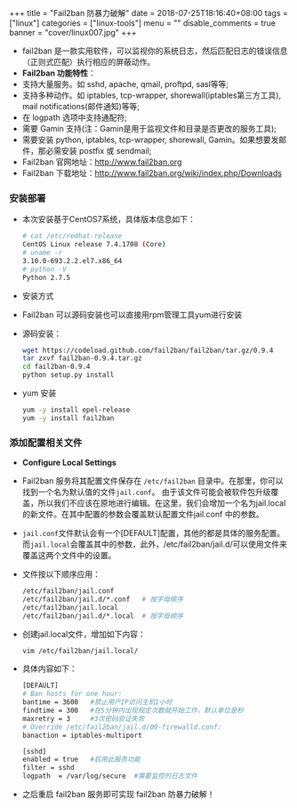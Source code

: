 +++
title = "Fail2ban 防暴力破解"
date = 2018-07-25T18:16:40+08:00
tags = ["linux"]
categories = ["linux-tools"]
menu = ""
disable_comments = true
banner = "cover/linux007.jpg"
+++

- fail2ban 是一款实用软件，可以监视你的系统日志，然后匹配日志的错误信息（正则式匹配）执行相应的屏蔽动作。
- **Fail2ban 功能特性**：
- 支持大量服务。如 sshd, apache, qmail, proftpd, sasl等等;
- 支持多种动作。如 iptables, tcp-wrapper, shorewall(iptables第三方工具), mail  notifications(邮件通知)等等;
- 在 logpath 选项中支持通配符;
- 需要 Gamin 支持(注：Gamin是用于监视文件和目录是否更改的服务工具);
- 需要安装 python, iptables, tcp-wrapper, shorewall, Gamin。如果想要发邮件，那必需安装 postfix 或 sendmail;
- Fail2ban 官网地址：<http://www.fail2ban.org>
- Fail2ban 下载地址：<http://www.fail2ban.org/wiki/index.php/Downloads>

### 安装部署
- 本次安装基于CentOS7系统，具体版本信息如下：
  
  ```bash
  # cat /etc/redhat-release 
  CentOS Linux release 7.4.1708 (Core) 
  # uname -r
  3.10.0-693.2.2.el7.x86_64
  # python -V
  Python 2.7.5
  ```

- 安装方式
- Fail2ban 可以源码安装也可以直接用rpm管理工具yum进行安装
- 源码安装：
  
  ```bash
  wget https://codeload.github.com/fail2ban/fail2ban/tar.gz/0.9.4
  tar zxvf fail2ban-0.9.4.tar.gz
  cd fail2ban-0.9.4
  python setup.py install
  ```
- yum 安装
  
  ```bash
  yum -y install epel-release
  yum -y install fail2ban
  ```

### 添加配置相关文件
- **Configure Local Settings**
- Fail2ban 服务将其配置文件保存在 `/etc/fail2ban` 目录中。在那里，你可以找到一个名为默认值的文件`jail.conf`。
  由于该文件可能会被软件包升级覆盖，所以我们不应该在原地进行编辑。在这里，我们会增加一个名为jail.local的新文件。在其中配置的参数会覆盖默认配置文件jail.conf
  中的参数。
- `jail.conf`文件默认会有一个[DEFAULT]配置，其他的都是具体的服务配置。而`jail.local`会覆盖其中的参数，此外，/etc/fail2ban/jail.d/可以使用文件来覆盖这两个文件中的设置。
- 文件按以下顺序应用：

  ```bash
  /etc/fail2ban/jail.conf
  /etc/fail2ban/jail.d/*.conf   # 按字母顺序
  /etc/fail2ban/jail.local
  /etc/fail2ban/jail.d/*.local  # 按字母顺序
  ```

- 创建jail.local文件，增加如下内容：
  
  ```bash
  vim /etc/fail2ban/jail.local/
  ```
- 具体内容如下：

  ```bash
  [DEFAULT]
  # Ban hosts for one hour:
  bantime = 3600   #禁止用户IP访问主机1小时
  findtime = 300   #在5分钟内出现规定次数就开始工作，默认单位是秒
  maxretry = 3     #3次密码验证失败
  # Override /etc/fail2ban/jail.d/00-firewalld.conf:
  banaction = iptables-multiport
  
  [sshd]
  enabled = true   #启用此服务功能
  filter = sshd    
  logpath  = /var/log/secure  #需要监控的日志文件
  ```

- 之后重启 fail2ban 服务即可实现 fail2ban 防暴力破解！
  
